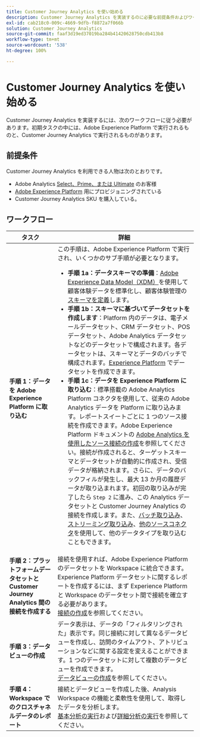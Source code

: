 ```yaml
---
title: Customer Journey Analytics を使い始める
description: Customer Journey Analytics を実装するのに必要な前提条件およびワークフローについて把握します。
exl-id: cab218c0-009c-4669-9dfb-f8872a7f066b
solution: Customer Journey Analytics
source-git-commit: faaf3d19ed37019ba284b41420628750cdb413b8
workflow-type: tm+mt
source-wordcount: '538'
ht-degree: 100%

---
```


# Customer Journey Analytics を使い始める

Customer Journey Analytics を実装するには、次のワークフローに従う必要があります。初期タスクの中には、Adobe Experience Platform で実行されるものと、Customer Journey Analytics で実行されるものがあります。

## 前提条件

Customer Journey Analytics を利用できる人物は次のとおりです。

* Adobe Analytics [Select、Prime、または Ultimate](https://www.adobe.com/jp/analytics/compare-adobe-analytics-packages.html) のお客様
* [Adobe Experience Platform](https://www.adobe.com/jp/experience-platform.html) 用にプロビジョニングされている
* Customer Journey Analytics SKU を購入している。

## ワークフロー

| タスク | 詳細 |
|---|---|
| **手順 1：データを Adobe Experience Platform に取り込む** | この手順は、Adobe Experience Platform で実行され、いくつかのサブ手順が必要となります。<ul><li>**手順 1a：データスキーマの準備**：[Adobe Experience Data Model（XDM）](https://docs.adobe.com/content/help/ja-JP/experience-platform/xdm/home.translate.html)を使用して顧客体験データを標準化し、顧客体験管理の[スキーマを定義](https://docs.adobe.com/content/help/ja-JP/experience-platform/tutorials/home.translate.html#!api-specification/markdown/narrative/tutorials/schema_editor_tutorial/schema_editor_tutorial.md)します。</li><li>**手順 1b：スキーマに基づいてデータセットを作成します**：Platform 内のデータは、電子メールデータセット、CRM データセット、POS データセット、Adobe Analytics データセットなどのデータセットで構成されます。各データセットは、スキーマとデータのバッチで構成されます。[Experience Platform](https://docs.adobe.com/content/help/ja-JP/experience-platform/tutorials/home.translate.html#!api-specification/markdown/narrative/tutorials/creating_a_dataset_tutorial/creating_a_dataset_tutorial.md) でデータセットを作成できます。</li><li>**手順 1c：データを Experience Platform に取り込む**：標準搭載の Adobe Analytics Platform コネクタを使用して、従来の Adobe Analytics データを Platform に取り込みます。レポートスイートごとに 1 つのソース接続を作成できます。Adobe Experience Platform ドキュメントの [Adobe Analytics を使用したソース接続の作成](https://docs.adobe.com/content/help/ja-JP/experience-platform/tutorials/home.translate.html#!api-specification/markdown/narrative/tutorials/sources_tutorial/adobe-analytics-ui-tutorial.md)を参照してください。接続が作成されると、ターゲットスキーマとデータセットが自動的に作成され、受信データが格納されます。さらに、データのバックフィルが発生し、最大 13 か月の履歴データが取り込まれます。初回の取り込みが完了したら `Step 2` に進み、この Analytics データセットと Customer Journey Analytics の接続を作成します。また、[バッチ取り込み](https://docs.adobe.com/content/help/ja-JP/experience-platform/ingestion/home.translate.html#!api-specification/markdown/narrative/technical_overview/ingest_architectural_overview/ingest_architectural_overview.md)、[ストリーミング取り込み](https://docs.adobe.com/content/help/ja-JP/experience-platform/ingestion/home.translate.html#!api-specification/markdown/narrative/technical_overview/streaming_ingest/streaming_ingest_overview.md)、[他のソースコネクタ](https://docs.adobe.com/content/help/ja-JP/experience-platform/ingestion/home.translate.html#!api-specification/markdown/narrative/technical_overview/acp_connectors_overview/acp-connectors-overview.md)を使用して、他のデータタイプを取り込むこともできます。</li></ul> |
| **手順 2：プラットフォームデータセットと Customer Journey Analytics 間の接続を作成する** | 接続を使用すれば、Adobe Experience Platform のデータセットを Workspace に統合できます。Experience Platform データセットに関するレポートを作成するには、まず Experience Platform と Workspace のデータセット間で接続を確立する必要があります。<br>[接続の作成](/help/connections/create-connection.md)を参照してください。 |
| **手順 3：データビューの作成** | データ表示は、データの「フィルタリングされた」表示です。同じ接続に対して異なるデータビューを作成し、訪問のタイムアウト、アトリビューションなどに関する設定を変えることができます。1 つのデータセットに対して複数のデータビューを作成できます。<br>[データビューの作成](/help/data-views/create-dataview.md)を参照してください。 |
| **手順 4：Workspace でのクロスチャネルデータのレポート** | 接続とデータビューを作成した後、Analysis Workspace の機能と柔軟性を使用して、取得したデータを分析します。<br>[基本分析の実行](/help/analysis-workspace/perform-basic-analysis.md)および[詳細分析の実行](/help/analysis-workspace/perform-adv-analysis.md)を参照してください。 |
